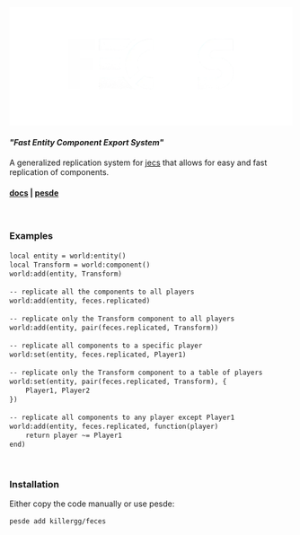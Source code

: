 <div align="center">
    <img src="https://raw.githubusercontent.com/NeonD00m/feces/refs/heads/main/images/feceslogo.png" width="600" />
</div>

#### _"Fast Entity Component Export System"_

A generalized replication system for [jecs](https://github.com/ukendio/jecs) that allows for easy and fast replication of components.

#### [docs](https://neond00m.github.io/feces/) | [pesde](https://pesde.dev/packages/killergg/feces)

<br>

### Examples

```luau
local entity = world:entity()
local Transform = world:component()
world:add(entity, Transform)

-- replicate all the components to all players
world:add(entity, feces.replicated)

-- replicate only the Transform component to all players
world:add(entity, pair(feces.replicated, Transform)) 

-- replicate all components to a specific player
world:set(entity, feces.replicated, Player1)

-- replicate only the Transform component to a table of players
world:set(entity, pair(feces.replicated, Transform), {
    Player1, Player2
})

-- replicate all components to any player except Player1
world:add(entity, feces.replicated, function(player)
    return player ~= Player1
end)
```

<br>

### Installation
Either copy the code manually or use pesde:
```sh
pesde add killergg/feces
```
